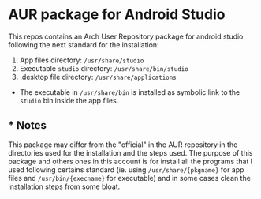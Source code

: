 # AUR package for Android Studio
This repos contains an Arch User Repository package for android studio following the next standard for the installation:

1. App files directory: `/usr/share/studio`
2. Executable `studio` directory: `/usr/share/bin/studio`
3. .desktop file directory: `/usr/share/applications`

* The executable in `/usr/share/bin` is installed as symbolic link to the `studio` bin inside the app files.

## * Notes
This package may differ from the "official" in the AUR repository in the directories used for the installation and the steps used. The purpose of this package and others 
ones in this account is for install all the programs that I used following certains standard (ie. using `/usr/share/{pkgname}` for app files and `/usr/bin/{execname}`
for executable) and in some cases clean the installation steps from some bloat.
